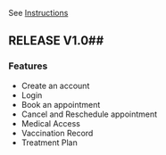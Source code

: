 See [Instructions](INSTRUCTIONS.md)

## RELEASE V1.0##
### Features ### 
- Create an account
- Login
- Book an appointment
- Cancel and Reschedule appointment
- Medical Access
- Vaccination Record
- Treatment Plan